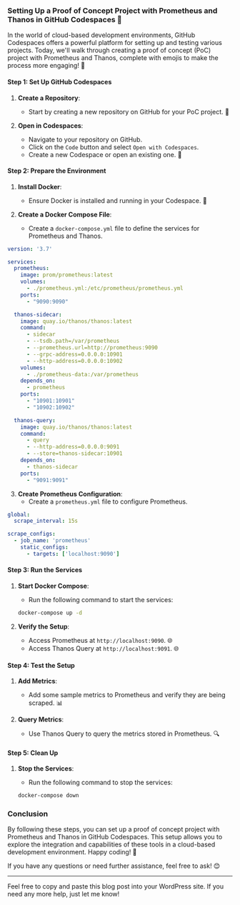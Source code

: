 ### Setting Up a Proof of Concept Project with Prometheus and Thanos in GitHub Codespaces 🚀

In the world of cloud-based development environments, GitHub Codespaces offers a powerful platform for setting up and testing various projects. Today, we'll walk through creating a proof of concept (PoC) project with Prometheus and Thanos, complete with emojis to make the process more engaging! 🌟

#### Step 1: Set Up GitHub Codespaces

1. **Create a Repository**:
   - Start by creating a new repository on GitHub for your PoC project. 📂

2. **Open in Codespaces**:
   - Navigate to your repository on GitHub.
   - Click on the `Code` button and select `Open with Codespaces`.
   - Create a new Codespace or open an existing one. 🚀

#### Step 2: Prepare the Environment

1. **Install Docker**:
   - Ensure Docker is installed and running in your Codespace. 🐳

2. **Create a Docker Compose File**:
   - Create a `docker-compose.yml` file to define the services for Prometheus and Thanos.

```yaml
version: '3.7'

services:
  prometheus:
    image: prom/prometheus:latest
    volumes:
      - ./prometheus.yml:/etc/prometheus/prometheus.yml
    ports:
      - "9090:9090"

  thanos-sidecar:
    image: quay.io/thanos/thanos:latest
    command:
      - sidecar
      - --tsdb.path=/var/prometheus
      - --prometheus.url=http://prometheus:9090
      - --grpc-address=0.0.0.0:10901
      - --http-address=0.0.0.0:10902
    volumes:
      - ./prometheus-data:/var/prometheus
    depends_on:
      - prometheus
    ports:
      - "10901:10901"
      - "10902:10902"

  thanos-query:
    image: quay.io/thanos/thanos:latest
    command:
      - query
      - --http-address=0.0.0.0:9091
      - --store=thanos-sidecar:10901
    depends_on:
      - thanos-sidecar
    ports:
      - "9091:9091"
```

3. **Create Prometheus Configuration**:
   - Create a `prometheus.yml` file to configure Prometheus.

```yaml
global:
  scrape_interval: 15s

scrape_configs:
  - job_name: 'prometheus'
    static_configs:
      - targets: ['localhost:9090']
```

#### Step 3: Run the Services

1. **Start Docker Compose**:
   - Run the following command to start the services:

    ```bash
    docker-compose up -d
    ```

2. **Verify the Setup**:
   - Access Prometheus at `http://localhost:9090`. 🌐
   - Access Thanos Query at `http://localhost:9091`. 🌐

#### Step 4: Test the Setup

1. **Add Metrics**:
   - Add some sample metrics to Prometheus and verify they are being scraped. 📊

2. **Query Metrics**:
   - Use Thanos Query to query the metrics stored in Prometheus. 🔍

#### Step 5: Clean Up

1. **Stop the Services**:
   - Run the following command to stop the services:

    ```bash
    docker-compose down
    ```

### Conclusion

By following these steps, you can set up a proof of concept project with Prometheus and Thanos in GitHub Codespaces. This setup allows you to explore the integration and capabilities of these tools in a cloud-based development environment. Happy coding! 🎉

If you have any questions or need further assistance, feel free to ask! 😊

---

Feel free to copy and paste this blog post into your WordPress site. If you need any more help, just let me know!
